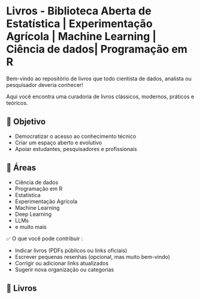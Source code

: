 # Livros - Biblioteca Aberta de Estatística | Experimentação Agrícola | Machine Learning | Ciência de dados| Programação em R

Bem-vindo ao repositório de livros que todo cientista de dados, analista ou pesquisador deveria conhecer!

Aqui você encontra uma curadoria de livros clássicos, modernos, práticos e teóricos.

## 📌 Objetivo

- Democratizar o acesso ao conhecimento técnico
- Criar um espaço aberto e evolutivo
- Apoiar estudantes, pesquisadores e profissionais

## 📖 Áreas

- Ciência de dados
- Programação em R
- Estatística
- Experimentação Agrícola
- Machine Learning
- Deep Learning
- LLMs
- e muito mais


✅ O que você pode contribuir :

- Indicar livros (PDFs públicos ou links oficiais)
- Escrever pequenas resenhas (opcional, mas muito bem-vindo)
- Corrigir ou adicionar links atualizados
- Sugerir nova organização ou categorias


## 📖 Livros


